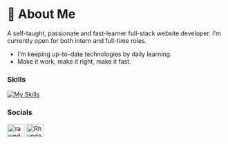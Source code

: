  
### <h1>🚀 About Me </h1>
A self-taught, passionate and fast-learner full-stack website developer. I'm currently open for both intern and full-time roles.

- I’m keeping up-to-date technologies by daily learning.
- Make it work, make it right, make it fast.
  
  
### Skills
[![My Skills](https://skillicons.dev/icons?i=py,react,js,materialui,mysql,mongodb,nodejs,vscode,wordpress)](https://skillicons.dev)

### Socials

<p align="left">
<a href="https://www.linkedin.com/in/ravinder-kaur001" target="blank"><img align="center" src="https://raw.githubusercontent.com/rahuldkjain/github-profile-readme-generator/master/src/images/icons/Social/linked-in-alt.svg" alt="ravinder-kaur001" height="30" width="40" /></a>
 <a href="https://leetcode.com/Rhundal0917/" target="blank"><img align="center" src="https://raw.githubusercontent.com/rahuldkjain/github-profile-readme-generator/master/src/images/icons/Social/leet-code.svg" alt="Rhundal0917" height="30" width="40" /></a> 
</p>
<!--
**ravinderh17/ravinderh17** is a ✨ _special_ ✨ repository because its `README.md` (this file) appears on your GitHub profile.

Here are some ideas to get you started:

- 🔭 I’m currently working on ...
- 🌱 I’m currently learning ...
- 👯 I’m looking to collaborate on ...
- 🤔 I’m looking for help with ...
- 💬 Ask me about ...
- 📫 How to reach me: ...
- 😄 Pronouns: ...
- ⚡ Fun fact: ...
-->
